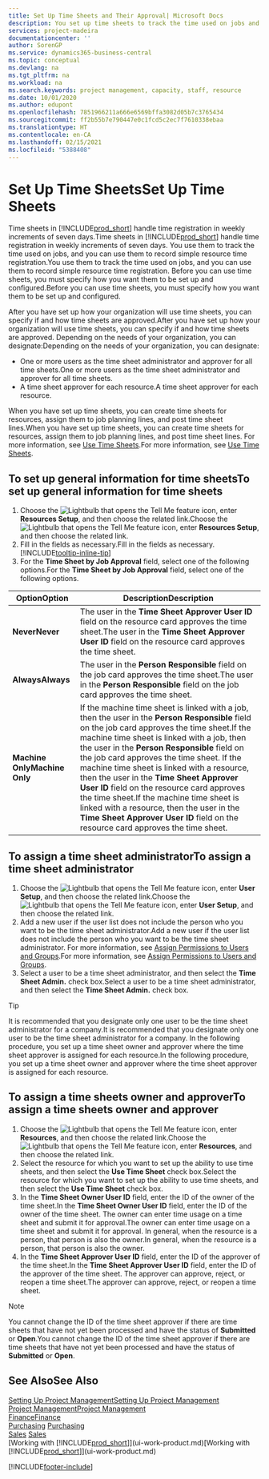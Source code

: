 ```yaml
---
title: Set Up Time Sheets and Their Approval| Microsoft Docs
description: You set up time sheets to track the time used on jobs and using resources, helping you with project management, staffing, and capacity
services: project-madeira
documentationcenter: ''
author: SorenGP
ms.service: dynamics365-business-central
ms.topic: conceptual
ms.devlang: na
ms.tgt_pltfrm: na
ms.workload: na
ms.search.keywords: project management, capacity, staff, resource
ms.date: 10/01/2020
ms.author: edupont
ms.openlocfilehash: 7851966211a666e6569bffa3082d05b7c3765434
ms.sourcegitcommit: ff2b55b7e790447e0c1fcd5c2ec7f7610338ebaa
ms.translationtype: HT
ms.contentlocale: en-CA
ms.lasthandoff: 02/15/2021
ms.locfileid: "5388408"
---
```

# <a name="set-up-time-sheets"></a><span data-ttu-id="5100b-103">Set Up Time Sheets</span><span class="sxs-lookup"><span data-stu-id="5100b-103">Set Up Time Sheets</span></span>
<span data-ttu-id="5100b-104">Time sheets in [!INCLUDE[prod_short](includes/prod_short.md)] handle time registration in weekly increments of seven days.</span><span class="sxs-lookup"><span data-stu-id="5100b-104">Time sheets in [!INCLUDE[prod_short](includes/prod_short.md)] handle time registration in weekly increments of seven days.</span></span> <span data-ttu-id="5100b-105">You use them to track the time used on jobs, and you can use them to record simple resource time registration.</span><span class="sxs-lookup"><span data-stu-id="5100b-105">You use them to track the time used on jobs, and you can use them to record simple resource time registration.</span></span> <span data-ttu-id="5100b-106">Before you can use time sheets, you must specify how you want them to be set up and configured.</span><span class="sxs-lookup"><span data-stu-id="5100b-106">Before you can use time sheets, you must specify how you want them to be set up and configured.</span></span>

<span data-ttu-id="5100b-107">After you have set up how your organization will use time sheets, you can specify if and how time sheets are approved.</span><span class="sxs-lookup"><span data-stu-id="5100b-107">After you have set up how your organization will use time sheets, you can specify if and how time sheets are approved.</span></span> <span data-ttu-id="5100b-108">Depending on the needs of your organization, you can designate:</span><span class="sxs-lookup"><span data-stu-id="5100b-108">Depending on the needs of your organization, you can designate:</span></span>

* <span data-ttu-id="5100b-109">One or more users as the time sheet administrator and approver for all time sheets.</span><span class="sxs-lookup"><span data-stu-id="5100b-109">One or more users as the time sheet administrator and approver for all time sheets.</span></span>
* <span data-ttu-id="5100b-110">A time sheet approver for each resource.</span><span class="sxs-lookup"><span data-stu-id="5100b-110">A time sheet approver for each resource.</span></span>

<span data-ttu-id="5100b-111">When you have set up time sheets, you can create time sheets for resources, assign them to job planning lines, and post time sheet lines.</span><span class="sxs-lookup"><span data-stu-id="5100b-111">When you have set up time sheets, you can create time sheets for resources, assign them to job planning lines, and post time sheet lines.</span></span> <span data-ttu-id="5100b-112">For more information, see [Use Time Sheets](projects-how-use-time-sheets.md).</span><span class="sxs-lookup"><span data-stu-id="5100b-112">For more information, see [Use Time Sheets](projects-how-use-time-sheets.md).</span></span>

## <a name="to-set-up-general-information-for-time-sheets"></a><span data-ttu-id="5100b-113">To set up general information for time sheets</span><span class="sxs-lookup"><span data-stu-id="5100b-113">To set up general information for time sheets</span></span>
1. <span data-ttu-id="5100b-114">Choose the ![Lightbulb that opens the Tell Me feature](media/ui-search/search_small.png "Tell me what you want to do") icon, enter **Resources Setup**, and then choose the related link.</span><span class="sxs-lookup"><span data-stu-id="5100b-114">Choose the ![Lightbulb that opens the Tell Me feature](media/ui-search/search_small.png "Tell me what you want to do") icon, enter **Resources Setup**, and then choose the related link.</span></span>  
2. <span data-ttu-id="5100b-115">Fill in the fields as necessary.</span><span class="sxs-lookup"><span data-stu-id="5100b-115">Fill in the fields as necessary.</span></span> [!INCLUDE[tooltip-inline-tip](includes/tooltip-inline-tip_md.md)]
3. <span data-ttu-id="5100b-116">For the **Time Sheet by Job Approval** field, select one of the following options.</span><span class="sxs-lookup"><span data-stu-id="5100b-116">For the **Time Sheet by Job Approval** field, select one of the following options.</span></span>

| <span data-ttu-id="5100b-117">Option</span><span class="sxs-lookup"><span data-stu-id="5100b-117">Option</span></span> | <span data-ttu-id="5100b-118">Description</span><span class="sxs-lookup"><span data-stu-id="5100b-118">Description</span></span> |
| --- | --- |
| <span data-ttu-id="5100b-119">**Never**</span><span class="sxs-lookup"><span data-stu-id="5100b-119">**Never**</span></span> |<span data-ttu-id="5100b-120">The user in the **Time Sheet Approver User ID** field on the resource card approves the time sheet.</span><span class="sxs-lookup"><span data-stu-id="5100b-120">The user in the **Time Sheet Approver User ID** field on the resource card approves the time sheet.</span></span> |
| <span data-ttu-id="5100b-121">**Always**</span><span class="sxs-lookup"><span data-stu-id="5100b-121">**Always**</span></span> |<span data-ttu-id="5100b-122">The user in the **Person Responsible** field on the job card approves the time sheet.</span><span class="sxs-lookup"><span data-stu-id="5100b-122">The user in the **Person Responsible** field on the job card approves the time sheet.</span></span> |
| <span data-ttu-id="5100b-123">**Machine Only**</span><span class="sxs-lookup"><span data-stu-id="5100b-123">**Machine Only**</span></span> |<span data-ttu-id="5100b-124">If the machine time sheet is linked with a job, then the user in the **Person Responsible** field on the job card approves the time sheet.</span><span class="sxs-lookup"><span data-stu-id="5100b-124">If the machine time sheet is linked with a job, then the user in the **Person Responsible** field on the job card approves the time sheet.</span></span> <span data-ttu-id="5100b-125">If the machine time sheet is linked with a resource, then the user in the **Time Sheet Approver User ID** field on the resource card approves the time sheet.</span><span class="sxs-lookup"><span data-stu-id="5100b-125">If the machine time sheet is linked with a resource, then the user in the **Time Sheet Approver User ID** field on the resource card approves the time sheet.</span></span> |

## <a name="to-assign-a-time-sheet-administrator"></a><span data-ttu-id="5100b-126">To assign a time sheet administrator</span><span class="sxs-lookup"><span data-stu-id="5100b-126">To assign a time sheet administrator</span></span>
1. <span data-ttu-id="5100b-127">Choose the ![Lightbulb that opens the Tell Me feature](media/ui-search/search_small.png "Tell me what you want to do") icon, enter **User Setup**, and then choose the related link.</span><span class="sxs-lookup"><span data-stu-id="5100b-127">Choose the ![Lightbulb that opens the Tell Me feature](media/ui-search/search_small.png "Tell me what you want to do") icon, enter **User Setup**, and then choose the related link.</span></span>  
2. <span data-ttu-id="5100b-128">Add a new user if the user list does not include the person who you want to be the time sheet administrator.</span><span class="sxs-lookup"><span data-stu-id="5100b-128">Add a new user if the user list does not include the person who you want to be the time sheet administrator.</span></span> <span data-ttu-id="5100b-129">For more information, see [Assign Permissions to Users and Groups](ui-define-granular-permissions.md).</span><span class="sxs-lookup"><span data-stu-id="5100b-129">For more information, see [Assign Permissions to Users and Groups](ui-define-granular-permissions.md).</span></span>
3. <span data-ttu-id="5100b-130">Select a user to be a time sheet administrator, and then select the **Time Sheet Admin.** check box.</span><span class="sxs-lookup"><span data-stu-id="5100b-130">Select a user to be a time sheet administrator, and then select the **Time Sheet Admin.** check box.</span></span>  

> [!TIP]  
>   <span data-ttu-id="5100b-131">It is recommended that you designate only one user to be the time sheet administrator for a company.</span><span class="sxs-lookup"><span data-stu-id="5100b-131">It is recommended that you designate only one user to be the time sheet administrator for a company.</span></span> <span data-ttu-id="5100b-132">In the following procedure, you set up a time sheet owner and approver where the time sheet approver is assigned for each resource.</span><span class="sxs-lookup"><span data-stu-id="5100b-132">In the following procedure, you set up a time sheet owner and approver where the time sheet approver is assigned for each resource.</span></span>  

## <a name="to-assign-a-time-sheets-owner-and-approver"></a><span data-ttu-id="5100b-133">To assign a time sheets owner and approver</span><span class="sxs-lookup"><span data-stu-id="5100b-133">To assign a time sheets owner and approver</span></span>
1. <span data-ttu-id="5100b-134">Choose the ![Lightbulb that opens the Tell Me feature](media/ui-search/search_small.png "Tell me what you want to do") icon, enter **Resources**, and then choose the related link.</span><span class="sxs-lookup"><span data-stu-id="5100b-134">Choose the ![Lightbulb that opens the Tell Me feature](media/ui-search/search_small.png "Tell me what you want to do") icon, enter **Resources**, and then choose the related link.</span></span>
2. <span data-ttu-id="5100b-135">Select the resource for which you want to set up the ability to use time sheets, and then select the **Use Time Sheet** check box.</span><span class="sxs-lookup"><span data-stu-id="5100b-135">Select the resource for which you want to set up the ability to use time sheets, and then select the **Use Time Sheet** check box.</span></span>  
3. <span data-ttu-id="5100b-136">In the **Time Sheet Owner User ID** field, enter the ID of the owner of the time sheet.</span><span class="sxs-lookup"><span data-stu-id="5100b-136">In the **Time Sheet Owner User ID** field, enter the ID of the owner of the time sheet.</span></span> <span data-ttu-id="5100b-137">The owner can enter time usage on a time sheet and submit it for approval.</span><span class="sxs-lookup"><span data-stu-id="5100b-137">The owner can enter time usage on a time sheet and submit it for approval.</span></span> <span data-ttu-id="5100b-138">In general, when the resource is a person, that person is also the owner.</span><span class="sxs-lookup"><span data-stu-id="5100b-138">In general, when the resource is a person, that person is also the owner.</span></span>  
4. <span data-ttu-id="5100b-139">In the **Time Sheet Approver User ID** field, enter the ID of the approver of the time sheet.</span><span class="sxs-lookup"><span data-stu-id="5100b-139">In the **Time Sheet Approver User ID** field, enter the ID of the approver of the time sheet.</span></span> <span data-ttu-id="5100b-140">The approver can approve, reject, or reopen a time sheet.</span><span class="sxs-lookup"><span data-stu-id="5100b-140">The approver can approve, reject, or reopen a time sheet.</span></span>  

> [!NOTE]  
>   <span data-ttu-id="5100b-141">You cannot change the ID of the time sheet approver if there are time sheets that have not yet been processed and have the status of **Submitted** or **Open**.</span><span class="sxs-lookup"><span data-stu-id="5100b-141">You cannot change the ID of the time sheet approver if there are time sheets that have not yet been processed and have the status of **Submitted** or **Open**.</span></span>

## <a name="see-also"></a><span data-ttu-id="5100b-142">See Also</span><span class="sxs-lookup"><span data-stu-id="5100b-142">See Also</span></span>
[<span data-ttu-id="5100b-143">Setting Up Project Management</span><span class="sxs-lookup"><span data-stu-id="5100b-143">Setting Up Project Management</span></span>](projects-setup-projects.md)  
[<span data-ttu-id="5100b-144">Project Management</span><span class="sxs-lookup"><span data-stu-id="5100b-144">Project Management</span></span>](projects-manage-projects.md)  
[<span data-ttu-id="5100b-145">Finance</span><span class="sxs-lookup"><span data-stu-id="5100b-145">Finance</span></span>](finance.md)  
<span data-ttu-id="5100b-146">[Purchasing](purchasing-manage-purchasing.md)       </span><span class="sxs-lookup"><span data-stu-id="5100b-146">[Purchasing](purchasing-manage-purchasing.md)       </span></span>  
<span data-ttu-id="5100b-147">[Sales](sales-manage-sales.md)    </span><span class="sxs-lookup"><span data-stu-id="5100b-147">[Sales](sales-manage-sales.md)    </span></span>  
<span data-ttu-id="5100b-148">[Working with [!INCLUDE[prod_short](includes/prod_short.md)]](ui-work-product.md)</span><span class="sxs-lookup"><span data-stu-id="5100b-148">[Working with [!INCLUDE[prod_short](includes/prod_short.md)]](ui-work-product.md)</span></span>  


[!INCLUDE[footer-include](includes/footer-banner.md)]
